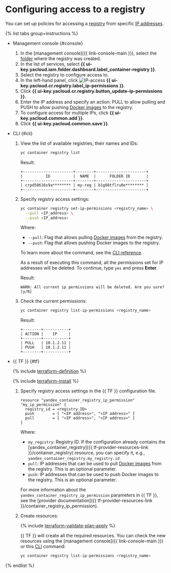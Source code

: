 # Configuring access to a registry

You can set up policies for accessing a [registry](../../concepts/registry.md) from specific [IP addresses](../../../vpc/concepts/address.md).

{% list tabs group=instructions %}

- Management console {#console}

   1. In the [management console]({{ link-console-main }}), select the [folder](../../../resource-manager/concepts/resources-hierarchy.md#folder) where the registry was created.
   1. In the list of services, select **{{ ui-key.yacloud.iam.folder.dashboard.label_container-registry }}**.
   1. Select the registry to configure access to.
   1. In the left-hand panel, click ![IP-access](../../../_assets/console-icons/shield.svg) **{{ ui-key.yacloud.cr.registry.label_ip-permissions }}**.
   1. Click **{{ ui-key.yacloud.cr.registry.button_update-ip-permissions }}**.
   1. Enter the IP address and specify an action: PULL to allow pulling and PUSH to allow pushing [Docker images](../../concepts/docker-image.md) to the registry.
   1. To configure access for multiple IPs, click **{{ ui-key.yacloud.common.add }}**.
   1. Click **{{ ui-key.yacloud.common.save }}**.

- CLI {#cli}

   1. View the list of available registries, their names and IDs:

      ```bash
      yc container registry list
      ```

      Result:

      ```text
      +----------------------+--------+----------------------+
      |          ID          |  NAME  |      FOLDER ID       |
      +----------------------+--------+----------------------+
      | crpd50616s9a******** | my-reg | b1g88tflru0e******** |
      +----------------------+--------+----------------------+
      ```

   1. Specify registry access settings:

      ```bash
      yc container registry set-ip-permissions <registry_name> \
        --pull <IP_address> \
        --push <IP_address>
      ```

      Where:
      * `--pull`: Flag that allows pulling [Docker images](../../concepts/docker-image.md) from the registry.
      * `--push`: Flag that allows pushing Docker images to the registry.

      To learn more about the command, see the [CLI reference](../../../cli/cli-ref/container/cli-ref/registry/set-ip-permissions).

      As a result of executing this command, all the permissions set for IP addresses will be deleted. To continue, type `yes` and press **Enter**.

      Result:

      ```text
      WARN: All current ip permissions will be deleted. Are you sure?[y/N]
      ```

   1. Check the current permissions:

      ```bash
      yc container registry list-ip-permissions <registry_name>
      ```

      Result:

      ```text
      +--------+-----------+
      | ACTION |    IP     |
      +--------+-----------+
      | PULL   | 10.1.2.11 |
      | PUSH   | 10.1.2.11 |
      +--------+-----------+
      ```

- {{ TF }} {#tf}

   {% include [terraform-definition](../../../_tutorials/_tutorials_includes/terraform-definition.md) %}

   {% include [terraform-install](../../../_includes/terraform-install.md) %}

   1. Specify registry access settings in the {{ TF }} configuration file.

      ```hcl
      resource "yandex_container_registry_ip_permission" "my_ip_permission" {
        registry_id = <registry_ID>
        push        = [ "<IP address>", "<IP address>" ]
        pull        = [ "<IP address>", "<IP address>" ]
      }
      ```

      Where:

      * `my_registry`: Registry ID. If the configuration already contains the [yandex_container_registry]({{ tf-provider-resources-link }}/container_registry) resource, you can specify it, e.g., `yandex_container_registry.my_registry.id`.
      * `pull`: IP addresses that can be used to pull [Docker images](../../concepts/docker-image.md) from the registry. This is an optional parameter.
      * `push`: IP addresses that can be used to push Docker images to the registry. This is an optional parameter.

      For more information about the `yandex_container_registry_ip_permission` parameters in {{ TF }}, see the [provider documentation]({{ tf-provider-resources-link }}/container_registry_ip_permission).
   1. Create resources:

      {% include [terraform-validate-plan-apply](../../../_tutorials/_tutorials_includes/terraform-validate-plan-apply.md) %}

      {{ TF }} will create all the required resources. You can check the new resources using the [management console]({{ link-console-main }}) or this [CLI](../../../cli/) command:

      ```bash
      yc container registry list-ip-permissions <registry_name>
      ```

{% endlist %}